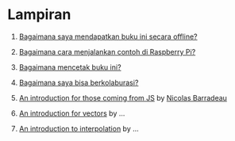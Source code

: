 # Lampiran

1. [Bagaimana saya mendapatkan buku ini secara offline?](00/)

2. [Bagaimana cara menjalankan contoh di Raspberry Pi?](01/)

3. [Bagaimana mencetak buku ini?](02/)

4. [Bagaimana saya bisa berkolaburasi?](03/)

5. [An introduction for those coming from JS](04/) by [Nicolas Barradeau](http://www.barradeau.com/)

6. [An introduction for vectors](05/) by ...

7. [An introduction to interpolation](06) by ...
